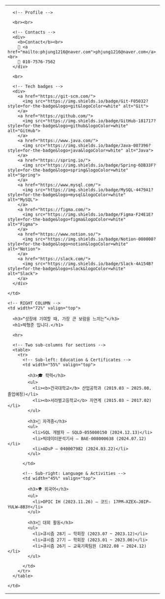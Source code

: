 <table>
  <tr>
    <!-- LEFT COLUMN -->
    <td width="28%" valign="top">

      <!-- Profile -->

      <br><br>

      <!-- Contacts -->
      <div>
        <b>Contact</b><br>
        📧 <a href="mailto:phjung1216@naver.com">phjung1216@naver.com</a><br>
        📱 010-7576-7562
      </div>

      <br>

      <!-- Tech badges -->
      <div>
        <a href="https://git-scm.com/">
          <img src="https://img.shields.io/badge/Git-F05032?style=for-the-badge&logo=git&logoColor=white" alt="Git">
        </a>
        <a href="https://github.com/">
          <img src="https://img.shields.io/badge/GitHub-181717?style=for-the-badge&logo=github&logoColor=white" alt="GitHub">
        </a>
        <a href="https://www.java.com/">
          <img src="https://img.shields.io/badge/Java-007396?style=for-the-badge&logo=java&logoColor=white" alt="Java">
        </a>
        <a href="https://spring.io/">
          <img src="https://img.shields.io/badge/Spring-6DB33F?style=for-the-badge&logo=spring&logoColor=white" alt="Spring">
        </a>
        <a href="https://www.mysql.com/">
          <img src="https://img.shields.io/badge/MySQL-4479A1?style=for-the-badge&logo=mysql&logoColor=white" alt="MySQL">
        </a>
        <a href="https://figma.com/">
          <img src="https://img.shields.io/badge/Figma-F24E1E?style=for-the-badge&logo=figma&logoColor=white" alt="Figma">
        </a>
        <a href="https://www.notion.so/">
          <img src="https://img.shields.io/badge/Notion-000000?style=for-the-badge&logo=notion&logoColor=white" alt="Notion">
        </a>
        <a href="https://slack.com/">
          <img src="https://img.shields.io/badge/Slack-4A154B?style=for-the-badge&logo=slack&logoColor=white" alt="Slack">
        </a>
      </div>

    </td>

    <!-- RIGHT COLUMN -->
    <td width="72%" valign="top">

      <h3>“성장에 기여할 때, 가장 큰 보람을 느끼는”</h3>
      <h1>박형준 입니다.</h1>

      <hr>

      <!-- Two sub-columns for sections -->
      <table>
        <tr>
          <!-- Sub-left: Education & Certificates -->
          <td width="55%" valign="top">

            <h3>🎓 학력</h3>
            <ul>
              <li><b>건국대학교</b> 산업공학과 (2019.03 ~ 2025.08, 졸업예정)</li>
              <li><b>서라벌고등학교</b> 자연계 (2015.03 ~ 2017.02)</li>
            </ul>

            <h3>🏅 자격증</h3>
            <ul>
              <li>SQL 개발자 — SQLD-055000150 (2024.12.13)</li>
              <li>빅데이터분석기사 — BAE-008000638 (2024.07.12)</li>
              <li>ADsP — 040007982 (2024.03.22)</li>
            </ul>

          </td>

          <!-- Sub-right: Language & Activities -->
          <td width="45%" valign="top">

            <h3>🌍 외국어</h3>
            <ul>
              <li>OPIC IH (2023.11.26) — 코드: 17PM–XZEX–J0IP–YULW–8B3Y</li>
            </ul>

            <h3>📌 대외 활동</h3>
            <ul>
              <li>큐시즘 28기 — 학회장 (2023.07 ~ 2023.12)</li>
              <li>큐시즘 27기 — 학회장 (2023.01 ~ 2023.06)</li>
              <li>큐시즘 26기 — 교육기획팀원 (2022.08 ~ 2024.12)</li>
            </ul>

          </td>
        </tr>
      </table>

    </td>
  </tr>
</table>

